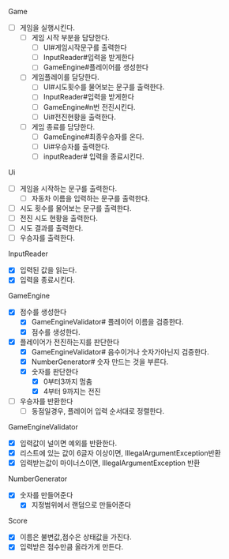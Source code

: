 Game

-[ ] 게임을 실행시킨다.
    - [ ] 게임 시작 부분을 담당한다.
        -[ ] UI#게임시작문구를 출력한다
        - [ ] InputReader#입력을 받게한다
        - [ ] GameEngine#플레이어를 생성한다
    - [ ] 게임플레이를 담당한다.
        -[ ] UI#시도횟수를 물어보는 문구를 출력한다.
        - [ ] InputReader#입력을 받게한다
        -[ ] GameEngine#n번 전진시킨다.
        -[ ] Ui#전진현황을 출력한다.
    -[ ] 게임 종료를 담당한다.
        -[ ] GameEngine#최종우승자를 온다.
        -[ ] Ui#우승자를 출력한다.
        - [ ] inputReader# 입력을 종료시킨다.

Ui

-[ ] 게임을 시작하는 문구를 출력한다.
    -[ ] 자동차 이름을 입력하는 문구를 출력한다.
-[ ] 시도 횟수를 물어보는 문구를 출력한다.
-[ ] 전진 시도 현황을 출력한다.
- [ ] 시도 결과를 출력한다.
-[ ] 우승자를 출력한다.

InputReader

-[x] 입력된 값을 읽는다.
- [x] 입력을 종료시킨다.

GameEngine

-[x] 점수를 생성한다
    -[x] GameEngineValidator# 플레이어 이름을 검증한다.
    - [x] 점수를 생성한다.
- [x] 플레이어가 전진하는지를 판단한다
    - [x] GameEngineValidator# 음수이거나 숫자가아닌지 검증한다.
    -[x] NumberGenerator# 숫자 만드는 것을 부른다.
    -[x] 숫자를 판단한다
        - [x] 0부터3까지 멈춤
        - [x] 4부터 9까지는 전진
-[ ] 우승자를 반환한다
    -[ ] 동점일경우, 플레이어 입력 순서대로 정렬한다.

GameEngineValidator

- [x] 입력값이 널이면 예외를 반환한다.
- [x] 리스트에 있는 값이 6글자 이상이면, IllegalArgumentException반환
- [x] 입력받는값이 마이너스이면, IllegalArgumentException 반환

NumberGenerator

-[x] 숫자를 만들어준다
    -[x] 지정범위에서 랜덤으로 만들어준다

Score

-[x] 이름은 불변값,점수은 상태값을 가진다.
-[x] 입력받은 점수만큼 올라가게 만든다.